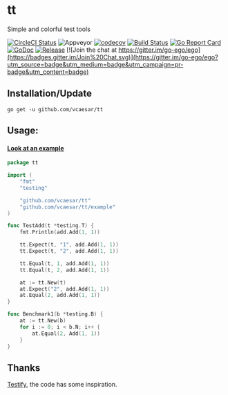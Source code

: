 # tt
Simple and colorful test tools

[![CircleCI Status](https://circleci.com/gh/vcaesar/tt.svg?style=shield)](https://circleci.com/gh/vcaesar/tt)
![Appveyor](https://ci.appveyor.com/api/projects/status/github/vcaesar/tt?branch=master&svg=true)
[![codecov](https://codecov.io/gh/vcaesar/tt/branch/master/graph/badge.svg)](https://codecov.io/gh/vcaesar/tt)
[![Build Status](https://travis-ci.org/vcaesar/tt.svg)](https://travis-ci.org/vcaesar/tt)
[![Go Report Card](https://goreportcard.com/badge/github.com/vcaesar/tt)](https://goreportcard.com/report/github.com/vcaesar/tt)
[![GoDoc](https://godoc.org/github.com/vcaesar/tt?status.svg)](https://godoc.org/github.com/vcaesar/tt)
[![Release](https://github-release-version.herokuapp.com/github/vcaesar/tt/release.svg?style=flat)](https://github.com/vcaesar/tt/releases/latest)
[![Join the chat at https://gitter.im/go-ego/ego](https://badges.gitter.im/Join%20Chat.svg)](https://gitter.im/go-ego/ego?utm_source=badge&utm_medium=badge&utm_campaign=pr-badge&utm_content=badge)

## Installation/Update

```
go get -u github.com/vcaesar/tt
```

## Usage:

#### [Look at an example](/example/)

```go
package tt

import (
	"fmt"
	"testing"

	"github.com/vcaesar/tt"
	"github.com/vcaesar/tt/example"
)

func TestAdd(t *testing.T) {
	fmt.Println(add.Add(1, 1))

	tt.Expect(t, "1", add.Add(1, 1))
	tt.Expect(t, "2", add.Add(1, 1))

	tt.Equal(t, 1, add.Add(1, 1))
	tt.Equal(t, 2, add.Add(1, 1))

	at := tt.New(t)
	at.Expect("2", add.Add(1, 1))
	at.Equal(2, add.Add(1, 1))
}

func Benchmark1(b *testing.B) {
	at := tt.New(b)
	for i := 0; i < b.N; i++ {
		at.Equal(2, Add(1, 1))
	}
}
```
## Thanks

[Testify](https://github.com/stretchr/testify), the code has some inspiration.